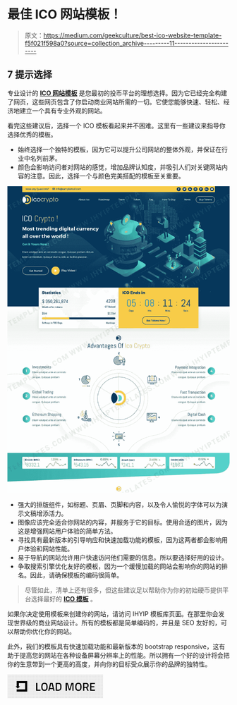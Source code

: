 # 最佳 ICO 网站模板！

> 原文：<https://medium.com/geekculture/best-ico-website-template-f5f021f598a0?source=collection_archive---------11----------------------->

## **7 提示选择**

专业设计的 [**ICO 网站模板**](https://www.ihyiptemplates.com/ico-website-templates) 是您最初的投币平台的理想选择。因为它已经完全构建了网页，这些网页包含了你启动商业网站所需的一切。它使您能够快速、轻松、经济地建立一个具有专业外观的网站。

看完这些建议后，选择一个 ICO 模板看起来并不困难。这里有一些建议来指导你选择优秀的模板。

*   始终选择一个独特的模板，因为它可以提升公司网站的整体外观，并保证在行业中名列前茅。
*   颜色会影响访问者对网站的感觉，增加品牌认知度，并吸引人们对关键网站内容的注意。因此，选择一个与颜色完美搭配的模板至关重要。

[![](img/7bc7b9de731cb57d1036b7fe9508e099.png)](https://www.ihyiptemplates.com/)

*   强大的排版组件，如标题、页眉、页脚和内容，以及令人愉悦的字体可以为演示文稿增添活力。
*   图像应该完全适合你网站的内容，并服务于它的目标。使用合适的图片，因为这是增强网站用户体验的简单方法。
*   寻找具有最新版本的引导响应和快速加载功能的模板，因为这两者都会影响用户体验和网站性能。
*   易于导航的网站允许用户快速访问他们需要的信息。所以要选择好用的设计。
*   争取搜索引擎优化友好的模板，因为一个缓慢加载的网站会影响你的网站的排名。因此，请确保模板的编码很简单。

> 尽管如此，清单上还有很多，但这些建议足以帮助你为你的初始硬币提供平台选择最好的 [**ICO 模板**](https://www.ihyiptemplates.com/ico-website-templates) 。

如果你决定使用模板来创建你的网站，请访问 IHYIP 模板库页面。在那里你会发现世界级的商业网站设计。所有的模板都是简单编码的，并且是 SEO 友好的，可以帮助你优化你的网站。

此外，我们的模板具有快速加载功能和最新版本的 bootstrap responsive，这有助于提高您的网站在各种设备屏幕分辨率上的性能。所以拥有一个好的设计将会把你的生意带到一个更高的高度，并向你的目标受众展示你的品牌的独特性。

[![](img/4b8897536b753867ae42b48ae7e5d614.png)](https://www.ihyiptemplates.com/ico-website-templates)